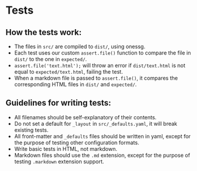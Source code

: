 # Tests

## How the tests work:

- The files in `src/` are compiled to `dist/`, using onessg.
- Each test uses our custom `assert.file()` function to compare the file in `dist/` to the one in `expected/`.
- `assert.file('text.html');` will throw an error if `dist/text.html` is not equal to `expected/text.html`, failing the test.
- When a markdown file is passed to `assert.file()`, it compares the corresponding HTML files in `dist/` and `expected/`.

## Guidelines for writing tests:

- All filenames should be self-explanatory of their contents.
- Do not set a default for `_layout` in `src/_defaults.yaml`, it will break existing tests.
- All front-matter and `_defaults` files should be written in yaml, except for the purpose of testing other configuration formats.
- Write basic tests in HTML, not markdown.
- Markdown files should use the `.md` extension, except for the purpose of testing `.markdown` extension support.
